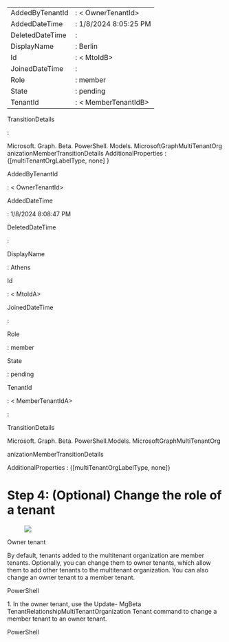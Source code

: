 
|||
| - | - |
| AddedByTenantId | : < OwnerTenantId> |
| AddedDateTime | : 1/8/2024 8:05:25 PM |
| DeletedDateTime | : |
| DisplayName | : Berlin |
| Id | : < MtoIdB> |
| JoinedDateTime | : |
| Role | : member |
| State | : pending |
| TenantId | : < MemberTenantIdB> |

TransitionDetails

:

Microsoft. Graph. Beta. PowerShell. Models. MicrosoftGraphMultiTenantOrg anizationMemberTransitionDetails AdditionalProperties : {[multiTenantOrgLabelType, none] }

AddedByTenantId

: < OwnerTenantId>

AddedDateTime

: 1/8/2024 8:08:47 PM

DeletedDateTime

:

DisplayName

: Athens

Id

: < MtoIdA>

JoinedDateTime

:

Role

: member

State

: pending

TenantId

: < MemberTenantIdA>

:

TransitionDetails

Microsoft. Graph. Beta. PowerShell.Models. MicrosoftGraphMultiTenantOrg

anizationMemberTransitionDetails

AdditionalProperties : {[multiTenantOrgLabelType, none]}

Step 4: (Optional) Change the role of a tenant
===

<figure>

![](figures/0)

</figure>


Owner tenant

By default, tenants added to the multitenant organization are member tenants. Optionally, you can change them to owner tenants, which allow them to add other tenants to the multitenant organization. You can also change an owner tenant to a member tenant.

PowerShell

1\. In the owner tenant, use the Update- MgBeta TenantRelationshipMultiTenantOrganization Tenant command to change a member tenant to an owner tenant.

PowerShell
